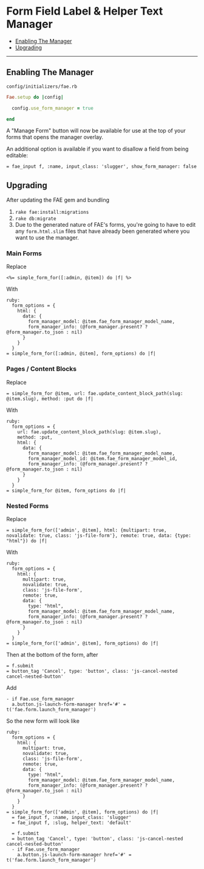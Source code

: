 # Form Field Label & Helper Text Manager

* [Enabling The Manager](#enabling)
* [Upgrading](#upgrading)

---

## Enabling The Manager

`config/initializers/fae.rb`
```ruby
Fae.setup do |config|

  config.use_form_manager = true

end
```
A "Manage Form" button will now be available for use at the top of your forms that opens the manager overlay.

An additional option is available if you want to disallow a field from being editable:

```slim
= fae_input f, :name, input_class: 'slugger', show_form_manager: false
```

## Upgrading
After updating the FAE gem and bundling
1. `rake fae:install:migrations`
2. `rake db:migrate`
3. Due to the generated nature of FAE's forms, you're going to have to edit any `form.html.slim` files that have already been generated where you want to use the manager.

### Main Forms

Replace

```slim
<%= simple_form_for([:admin, @item]) do |f| %>
```

With

```slim
ruby:
  form_options = {
    html: {
      data: {
        form_manager_model: @item.fae_form_manager_model_name,
        form_manager_info: (@form_manager.present? ? @form_manager.to_json : nil)
      }
    }
  }
= simple_form_for([:admin, @item], form_options) do |f|
```

### Pages / Content Blocks

Replace

```slim
= simple_form_for @item, url: fae.update_content_block_path(slug: @item.slug), method: :put do |f|
```

With

```slim
ruby:
  form_options = {
    url: fae.update_content_block_path(slug: @item.slug),
    method: :put,
    html: {
      data: {
        form_manager_model: @item.fae_form_manager_model_name,
        form_manager_model_id: @item.fae_form_manager_model_id,
        form_manager_info: (@form_manager.present? ? @form_manager.to_json : nil)
      }
    }
  }
= simple_form_for @item, form_options do |f|
```

### Nested Forms

Replace

```slim
= simple_form_for(['admin', @item], html: {multipart: true, novalidate: true, class: 'js-file-form'}, remote: true, data: {type: "html"}) do |f|
```

With

```slim
ruby:
  form_options = {
    html: {
      multipart: true,
      novalidate: true,
      class: 'js-file-form',
      remote: true,
      data: {
        type: "html",
        form_manager_model: @item.fae_form_manager_model_name,
        form_manager_info: (@form_manager.present? ? @form_manager.to_json : nil)
      }
    }
  }
= simple_form_for(['admin', @item], form_options) do |f|
```

Then at the bottom of the form, after
```slim
= f.submit
= button_tag 'Cancel', type: 'button', class: 'js-cancel-nested cancel-nested-button'
```
Add
```slim
- if Fae.use_form_manager
  a.button.js-launch-form-manager href='#' = t('fae.form.launch_form_manager')
```
So the new form will look like
```slim
ruby:
  form_options = {
    html: {
      multipart: true,
      novalidate: true,
      class: 'js-file-form',
      remote: true,
      data: {
        type: "html",
        form_manager_model: @item.fae_form_manager_model_name,
        form_manager_info: (@form_manager.present? ? @form_manager.to_json : nil)
      }
    }
  }
= simple_form_for(['admin', @item], form_options) do |f|
  = fae_input f, :name, input_class: 'slugger'
  = fae_input f, :slug, helper_text: 'default'

  = f.submit
  = button_tag 'Cancel', type: 'button', class: 'js-cancel-nested cancel-nested-button'
  - if Fae.use_form_manager
    a.button.js-launch-form-manager href='#' = t('fae.form.launch_form_manager')
```

